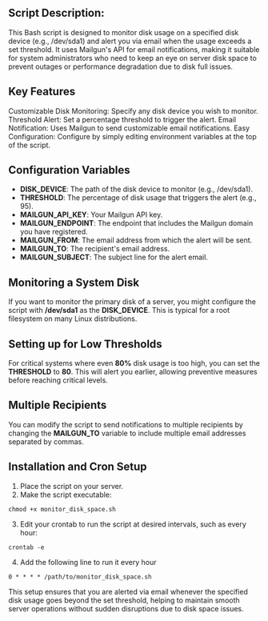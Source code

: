 ## Script Description:
This Bash script is designed to monitor disk usage on a specified disk device (e.g., /dev/sda1) and alert you via email when the usage exceeds a set threshold. It uses Mailgun's API for email notifications, making it suitable for system administrators who need to keep an eye on server disk space to prevent outages or performance degradation due to disk full issues.

## Key Features
Customizable Disk Monitoring: Specify any disk device you wish to monitor.
Threshold Alert: Set a percentage threshold to trigger the alert.
Email Notification: Uses Mailgun to send customizable email notifications.
Easy Configuration: Configure by simply editing environment variables at the top of the script.

## Configuration Variables
- **DISK_DEVICE**: The path of the disk device to monitor (e.g., /dev/sda1).
- **THRESHOLD**: The percentage of disk usage that triggers the alert (e.g., 95).
- **MAILGUN_API_KEY**: Your Mailgun API key.
- **MAILGUN_ENDPOINT**: The endpoint that includes the Mailgun domain you have registered.
- **MAILGUN_FROM**: The email address from which the alert will be sent.
- **MAILGUN_TO**: The recipient's email address.
- **MAILGUN_SUBJECT**: The subject line for the alert email.

## Monitoring a System Disk
If you want to monitor the primary disk of a server, you might configure the script with **/dev/sda1** as the **DISK_DEVICE**. This is typical for a root filesystem on many Linux distributions.

## Setting up for Low Thresholds
For critical systems where even **80%** disk usage is too high, you can set the **THRESHOLD** to **80**. This will alert you earlier, allowing preventive measures before reaching critical levels.

## Multiple Recipients
You can modify the script to send notifications to multiple recipients by changing the **MAILGUN_TO** variable to include multiple email addresses separated by commas.

## Installation and Cron Setup
1. Place the script on your server.
2. Make the script executable:
```
chmod +x monitor_disk_space.sh
```
3. Edit your crontab to run the script at desired intervals, such as every hour:
```
crontab -e
```
4. Add the following line to run it every hour
```
0 * * * * /path/to/monitor_disk_space.sh
```
This setup ensures that you are alerted via email whenever the specified disk usage goes beyond the set threshold, helping to maintain smooth server operations without sudden disruptions due to disk space issues.
